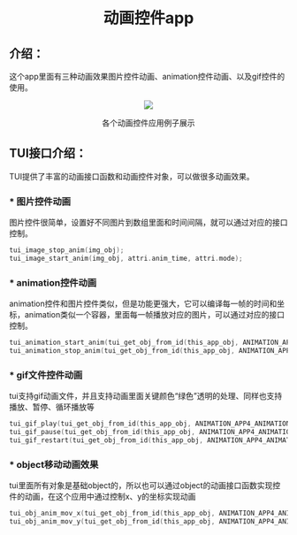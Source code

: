 <h1 align="center"> 动画控件app </h1>

## 介绍：
这个app里面有三种动画效果图片控件动画、animation控件动画、以及gif控件的使用。

<p align="center">
<img src="https://i.postimg.cc/Z5JCTyNW/animation.gif">
</p>
<p align="center">
各个动画控件应用例子展示
</p>

## TUI接口介绍：
TUI提供了丰富的动画接口函数和动画控件对象，可以做很多动画效果。

### * 图片控件动画
图片控件很简单，设置好不同图片到数组里面和时间间隔，就可以通过对应的接口控制。
``` c
tui_image_stop_anim(img_obj);
tui_image_start_anim(img_obj, attri.anim_time, attri.mode);
```

### * animation控件动画
animation控件和图片控件类似，但是功能更强大，它可以编译每一帧的时间和坐标，animation类似一个容器，里面每一帧播放对应的图片，可以通过对应的接口控制。
``` c
tui_animation_start_anim(tui_get_obj_from_id(this_app_obj, ANIMATION_APP4_ANIMATION_VIEW_ANIMATION_207), 1);
tui_animation_stop_anim(tui_get_obj_from_id(this_app_obj, ANIMATION_APP4_ANIMATION_VIEW_ANIMATION_207));
```

### * gif文件控件动画
tui支持gif动画文件，并且支持动画里面关键颜色“绿色”透明的处理、同样也支持播放、暂停、循环播放等
``` c
tui_gif_play(tui_get_obj_from_id(this_app_obj, ANIMATION_APP4_ANIMATION_VIEW_GIF_228));
tui_gif_pause(tui_get_obj_from_id(this_app_obj, ANIMATION_APP4_ANIMATION_VIEW_GIF_228));
tui_gif_restart(tui_get_obj_from_id(this_app_obj, ANIMATION_APP4_ANIMATION_VIEW_GIF_229));
```

### * object移动动画效果
tui里面所有对象是基础object的，所以也可以通过object的动画接口函数实现控件的动画，在这个应用中通过控制x、y的坐标实现动画
``` c
tui_obj_anim_mov_x(tui_get_obj_from_id(this_app_obj, ANIMATION_APP4_ANIMATION_VIEW_GIF_229), 1000, -80, 90, TUI_ANIM_PATH_OVERSHOOT, NULL);
tui_obj_anim_mov_y(tui_get_obj_from_id(this_app_obj, ANIMATION_APP4_ANIMATION_VIEW_GIF_229), 1000, -80, 280, TUI_ANIM_PATH_OVERSHOOT, NULL);
```



